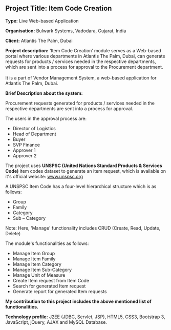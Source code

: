 ## Project Title: Item Code Creation

**Type:** Live Web-based Application

**Organisation:** Bulwark Systems, Vadodara, Gujarat, India

**Client:** Atlantis The Palm, Dubai

**Project description:** ‘Item Code Creation’ module serves as a Web-based portal where various departments in Atlantis The Palm, Dubai, can generate requests for products / services needed in the respective departments, which are sent into a process for approval to the Procurement department.<br><br>It is a part of Vendor Management System, a web-based application for Atlantis The Palm, Dubai.

**Brief Description about the system:**

Procurement requests generated for products / services needed in the respective departments are sent into a process for approval.

The users in the approval process are:
* Director of Logistics
* Head of Department
* Buyer
* SVP Finance
* Approver 1
* Approver 2

The project uses **UNSPSC (United Nations Standard Products & Services Code)** item codes dataset to generate an item request, which is available on it's official website: www.unspsc.org

A UNSPSC Item Code has a four-level hierarchical structure which is as follows: 
* Group
* Family
* Category
* Sub – Category

Note: Here, 'Manage' functionality includes CRUD (Create, Read, Update, Delete)

The module's functionalities as follows:
* Manage Item Group
* Manage Item Family
* Manage Item Category
* Manage Item Sub-Category
* Manage Unit of Measure
* Create Item request from Item Code
* Search for generated Item request
* Generate report for generated Item requests

**My contribution to this project includes the above mentioned list of functionalities.**

**Technology profile:** J2EE (JDBC, Servlet, JSP), HTML5, CSS3, Bootstrap 3, JavaScript, jQuery, AJAX and MySQL Database.
